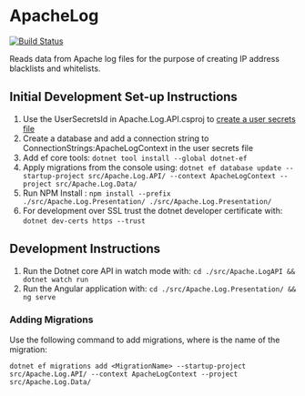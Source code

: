 # ApacheLog

[![Build Status](https://ci.cnetms.info/buildStatus/icon?job=ApacheLog)](#)

Reads data from Apache log files for the purpose of creating IP address blacklists and whitelists.

## Initial Development Set-up Instructions

1. Use the UserSecretsId in Apache.Log.API.csproj to [create a user secrets file](https://docs.microsoft.com/en-us/aspnet/core/security/app-secrets)
2. Create a database and add a connection string to ConnectionStrings:ApacheLogContext in the user secrets file
3. Add ef core tools: `dotnet tool install --global dotnet-ef`
4. Apply migrations from the console using: `dotnet ef database update --startup-project src/Apache.Log.API/ --context ApacheLogContext --project src/Apache.Log.Data/`
5. Run NPM Install : `npm install --prefix ./src/Apache.Log.Presentation/ ./src/Apache.Log.Presentation/`
6. For development over SSL trust the dotnet developer certificate with: `dotnet dev-certs https --trust`

## Development Instructions

1. Run the Dotnet core API in watch mode with: `cd ./src/Apache.LogAPI && dotnet watch run`
2. Run the Angular application with: `cd ./src/Apache.Log.Presentation/ && ng serve`

### Adding Migrations

Use the following command to add migrations, where <MigrationName> is the name of the migration:

```Shell
dotnet ef migrations add <MigrationName> --startup-project src/Apache.Log.API/ --context ApacheLogContext --project src/Apache.Log.Data/
```
